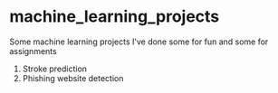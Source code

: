 # machine_learning_projects
Some machine learning projects I've done some for fun and some for assignments 

1. Stroke prediction
2. Phishing website detection
